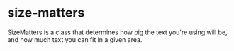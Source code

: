 # size-matters
SizeMatters is a class that determines how big the text you're using will be, and how much text you can fit in a given area.
